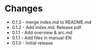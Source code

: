 # Changes

* 0.1.3 - merge index.md to README.md
* 0.1.2 - Add index.md. Release pdf.
* 0.1.1 - Add overview & arc.md
* 0.1.1 - Add files in manual-EN
* 0.1.0 - Initial release

